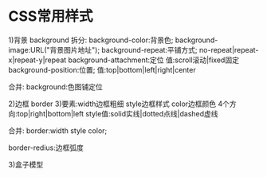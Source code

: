 # CSS常用样式

1)背景    background
拆分:
background-color:背景色;
background-image:URL("背景图片地址");
background-repeat:平铺方式;
    no-repeat|repeat-x|repeat-y|repeat
background-attachment:定位
	值:scroll滚动|fixed固定
background-position:位置;
	值:top|bottom|left|right|center


合并:
background:色图铺定位

2)边框 border
3)要素:width边框粗细 style边框样式 color边框颜色
	4个方向:top|right|bottom|left
	style值:solid实线|dotted点线|dashed虚线
	
合并:
border:width style color;

border-redius:边框弧度

3)盒子模型